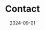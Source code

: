 ---
title: Contact
date: 2024-09-01

type: landing

sections:
  - block: contact
    content:
      title: Contact
      text: |-
        <br> <span style="font-size:95%">Si tiene alguna pregunta, póngase en contacto conmigo por correo electrónico o teléfono.</span> <br>
      name: CHOI SEOYEON 최서연
      email: yunseul(at)jbnu.ac.kr
      phone: +82-10-8589-7591
      
      contact_links:
        - icon: github
          icon_pack: fab
          name: My Github
          link: 'https://github.com/seoharu'
        - icon: discord
          icon_pack: fab
          name: Discord Me
          link: "discordapp.com/users/1080733192723644416"
        - icon: google
          icon_pack: fab
          name: Google-Email
          link: 'yunseul(at)jbnu.ac.kr'
      address:
        icon: location-dot
        icon_pack: fas
        street: Jeonbuk National University, College of Engineering, Building 7, Room 533
        city: Jeonju-si
        region: Jeollabukdo
        postcode: '54896'
        country: South Korea
        country_code: KO
      directions: MACS LAB 'https://jbnu.macs.or.kr/'
      coordinates:
        latitude: '35.84601324617979'
        longitude: '127.13444961966684'
      directions: 
      
       
    
      # Automatically link email and phone or display as text?
      autolink: true
    
      # # Email form provider
      form:
        provider: netlify
        formspree:
          id:
        netlify:
          # Enable CAPTCHA challenge to reduce spam?
          captcha: true
    design:
      columns: '3'
---